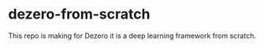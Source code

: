 # dezero-from-scratch

This repo is making for Dezero it is a deep learning framework from scratch.
